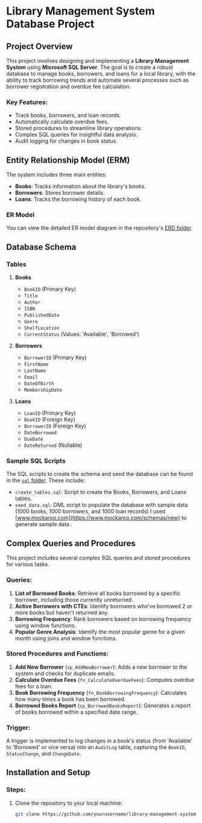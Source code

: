 # Library Management System Database Project

## Project Overview

This project involves designing and implementing a **Library Management System** using **Microsoft SQL Server**. The goal is to create a robust database to manage books, borrowers, and loans for a local library, with the ability to track borrowing trends and automate several processes such as borrower registration and overdue fee calculation.

### Key Features:
- Track books, borrowers, and loan records.
- Automatically calculate overdue fees.
- Stored procedures to streamline library operations.
- Complex SQL queries for insightful data analysis.
- Audit logging for changes in book status.

## Entity Relationship Model (ERM)

The system includes three main entities:
- **Books**: Tracks information about the library's books.
- **Borrowers**: Stores borrower details.
- **Loans**: Tracks the borrowing history of each book.

### ER Model
You can view the detailed ER model diagram in the repository's [ERD folder](./ERD).

## Database Schema

### Tables
1. **Books**
    - `BookID` (Primary Key)
    - `Title`
    - `Author`
    - `ISBN`
    - `PublishedDate`
    - `Genre`
    - `ShelfLocation`
    - `CurrentStatus` (Values: 'Available', 'Borrowed')

2. **Borrowers**
    - `BorrowerID` (Primary Key)
    - `FirstName`
    - `LastName`
    - `Email`
    - `DateOfBirth`
    - `MembershipDate`

3. **Loans**
    - `LoanID` (Primary Key)
    - `BookID` (Foreign Key)
    - `BorrowerID` (Foreign Key)
    - `DateBorrowed`
    - `DueDate`
    - `DateReturned` (Nullable)

### Sample SQL Scripts
The SQL scripts to create the schema and seed the database can be found in the [`sql` folder](./sql). These include:
- `create_tables.sql`: Script to create the Books, Borrowers, and Loans tables.
- `seed_data.sql`: DML script to populate the database with sample data (1000 books, 1000 borrowers, and 1000 loan records) I used [www.mockaroo.com](https://www.mockaroo.com/schemas/new) to generate sample data . 
  

## Complex Queries and Procedures

This project includes several complex SQL queries and stored procedures for various tasks.

### Queries:
1. **List of Borrowed Books**: Retrieve all books borrowed by a specific borrower, including those currently unreturned.
2. **Active Borrowers with CTEs**: Identify borrowers who've borrowed 2 or more books but haven't returned any.
3. **Borrowing Frequency**: Rank borrowers based on borrowing frequency using window functions.
4. **Popular Genre Analysis**: Identify the most popular genre for a given month using joins and window functions.

### Stored Procedures and Functions:
1. **Add New Borrower** (`sp_AddNewBorrower`): Adds a new borrower to the system and checks for duplicate emails.
2. **Calculate Overdue Fees** (`fn_CalculateOverdueFees`): Computes overdue fees for a loan.
3. **Book Borrowing Frequency** (`fn_BookBorrowingFrequency`): Calculates how many times a book has been borrowed.
4. **Borrowed Books Report** (`sp_BorrowedBooksReport`): Generates a report of books borrowed within a specified date range.

### Trigger:
A trigger is implemented to log changes in a book's status (from 'Available' to 'Borrowed' or vice versa) into an `AuditLog` table, capturing the `BookID`, `StatusChange`, and `ChangeDate`.

## Installation and Setup
 
### Steps:
1. Clone the repository to your local machine:
   ```bash
   git clone https://github.com/yourusername/library-management-system.git
